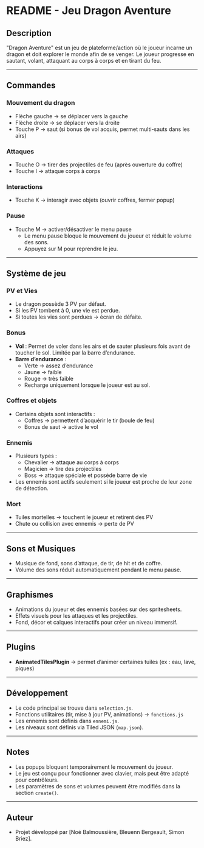 # README - Jeu Dragon Aventure

## Description
"Dragon Aventure" est un jeu de plateforme/action où le joueur incarne un dragon et doit explorer le monde afin de se venger. Le joueur progresse en sautant, volant, attaquant au corps à corps et en tirant du feu.

---

## Commandes

### Mouvement du dragon
- Flèche gauche → se déplacer vers la gauche
- Flèche droite → se déplacer vers la droite
- Touche P → saut (si bonus de vol acquis, permet multi-sauts dans les airs)

### Attaques
- Touche O → tirer des projectiles de feu (après ouverture du coffre)
- Touche I → attaque corps à corps

### Interactions
- Touche K → interagir avec objets (ouvrir coffres, fermer popup)

### Pause
- Touche M → activer/désactiver le menu pause
  - Le menu pause bloque le mouvement du joueur et réduit le volume des sons.
  - Appuyez sur M pour reprendre le jeu.

---

## Système de jeu

### PV et Vies
- Le dragon possède 3 PV par défaut.
- Si les PV tombent à 0, une vie est perdue.
- Si toutes les vies sont perdues → écran de défaite.

### Bonus
- **Vol** : Permet de voler dans les airs et de sauter plusieurs fois avant de toucher le sol. Limitée par la barre d’endurance.
- **Barre d’endurance** : 
  - Verte → assez d’endurance
  - Jaune → faible
  - Rouge → très faible
  - Recharge uniquement lorsque le joueur est au sol.

### Coffres et objets
- Certains objets sont interactifs : 
  - Coffres → permettent d’acquérir le tir (boule de feu)
  - Bonus de saut → active le vol

### Ennemis
- Plusieurs types :
  - Chevalier → attaque au corps à corps
  - Magicien → tire des projectiles
  - Boss → attaque spéciale et possède barre de vie
- Les ennemis sont actifs seulement si le joueur est proche de leur zone de détection.

### Mort
- Tuiles mortelles → touchent le joueur et retirent des PV
- Chute ou collision avec ennemis → perte de PV

---

## Sons et Musiques
- Musique de fond, sons d’attaque, de tir, de hit et de coffre.
- Volume des sons réduit automatiquement pendant le menu pause.

---

## Graphismes
- Animations du joueur et des ennemis basées sur des spritesheets.
- Effets visuels pour les attaques et les projectiles.
- Fond, décor et calques interactifs pour créer un niveau immersif.

---

## Plugins
- **AnimatedTilesPlugin** → permet d’animer certaines tuiles (ex : eau, lave, piques)


---

## Développement
- Le code principal se trouve dans `selection.js`.
- Fonctions utilitaires (tir, mise à jour PV, animations) → `fonctions.js`
- Les ennemis sont définis dans `ennemi.js`.
- Les niveaux sont définis via Tiled JSON (`map.json`).

---

## Notes
- Les popups bloquent temporairement le mouvement du joueur.
- Le jeu est conçu pour fonctionner avec clavier, mais peut être adapté pour contrôleurs.
- Les paramètres de sons et volumes peuvent être modifiés dans la section `create()`.

---

## Auteur
- Projet développé par [Noé Balmoussière, Bleuenn Bergeault, Simon Briez].